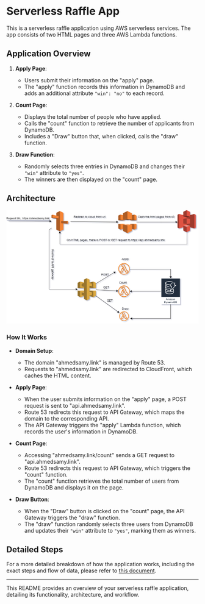 # Serverless Raffle App

This is a serverless raffle application using AWS serverless services. The app consists of two HTML pages and three AWS Lambda functions.

## Application Overview

1. **Apply Page**: 
   - Users submit their information on the "apply" page.
   - The "apply" function records this information in DynamoDB and adds an additional attribute `"win": "no"` to each record.

2. **Count Page**:
   - Displays the total number of people who have applied.
   - Calls the "count" function to retrieve the number of applicants from DynamoDB.
   - Includes a "Draw" button that, when clicked, calls the "draw" function.

3. **Draw Function**:
   - Randomly selects three entries in DynamoDB and changes their `"win"` attribute to `"yes"`.
   - The winners are then displayed on the "count" page.

## Architecture

![Architecture](Arceticture.png)

### How It Works

- **Domain Setup**:
  - The domain "ahmedsamy.link" is managed by Route 53.
  - Requests to "ahmedsamy.link" are redirected to CloudFront, which caches the HTML content.
  
- **Apply Page**:
  - When the user submits information on the "apply" page, a POST request is sent to "api.ahmedsamy.link".
  - Route 53 redirects this request to API Gateway, which maps the domain to the corresponding API.
  - The API Gateway triggers the "apply" Lambda function, which records the user's information in DynamoDB.

- **Count Page**:
  - Accessing "ahmedsamy.link/count" sends a GET request to "api.ahmedsamy.link".
  - Route 53 redirects this request to API Gateway, which triggers the "count" function.
  - The "count" function retrieves the total number of users from DynamoDB and displays it on the page.

- **Draw Button**:
  - When the "Draw" button is clicked on the "count" page, the API Gateway triggers the "draw" function.
  - The "draw" function randomly selects three users from DynamoDB and updates their `"win"` attribute to `"yes"`, marking them as winners.

## Detailed Steps

For a more detailed breakdown of how the application works, including the exact steps and flow of data, please refer to [this document](https://docs.google.com/spreadsheets/d/1tjw9IJnE3Nu2yNqW-8fJCusx3fskd9W87_LyrrLADKk/edit?usp=sharing).

---

This README provides an overview of your serverless raffle application, detailing its functionality, architecture, and workflow.
